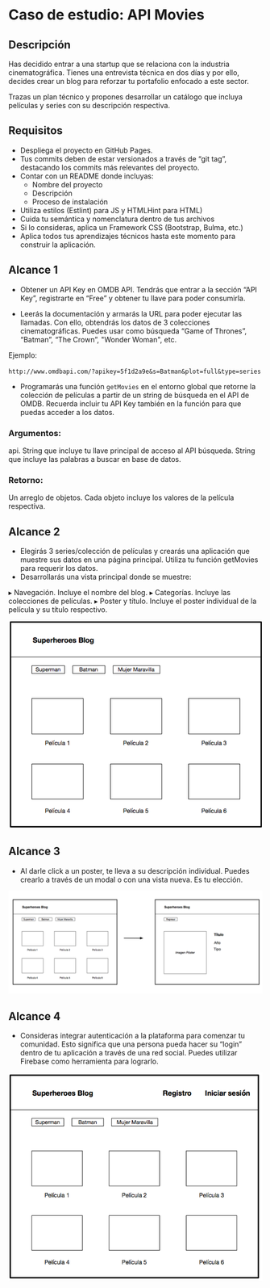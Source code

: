 # Caso de estudio: API Movies

## Descripción

Has decidido entrar a una startup que se relaciona con la industria cinematográfica. Tienes una entrevista técnica en dos días y por ello, decides 
crear un blog para reforzar tu portafolio enfocado a este sector.

Trazas un plan técnico y propones desarrollar un catálogo que incluya películas y series con su descripción respectiva.

## Requisitos

- Despliega el proyecto en GitHub Pages.
- Tus commits deben de estar versionados a través de “git tag”, destacando los commits más relevantes del proyecto.
- Contar con un README donde incluyas:
  - Nombre del proyecto
  - Descripción
  - Proceso de instalación
- Utiliza estilos (Estlint) para JS y HTMLHint para HTML)
- Cuida tu semántica y nomenclatura dentro de tus archivos
- Si lo consideras, aplica un Framework CSS (Bootstrap, Bulma, etc.)
- Aplica todos tus aprendizajes técnicos hasta este momento para construir la aplicación.

## Alcance 1

- Obtener un API Key en OMDB API. Tendrás que entrar a la sección “API Key”, registrarte en
“Free” y obtener tu llave para poder consumirla.

- Leerás la documentación y armarás la URL para poder ejecutar las llamadas. Con ello, obtendrás los datos de 3 colecciones cinematográficas.
Puedes usar como búsqueda “Game of Thrones”, “Batman”, “The Crown”, "Wonder Woman", etc.

Ejemplo:

`http://www.omdbapi.com/?apikey=5f1d2a9e&s=Batman&plot=full&type=series`

- Programarás una función `getMovies` en el entorno global que retorne la colección de películas a partir de un string de búsqueda en el API de
OMDB. Recuerda incluir tu API Key también en la función para que puedas acceder a los datos.

### Argumentos:

api. String que incluye tu llave principal de acceso al API
búsqueda. String que incluye las palabras a buscar en base de datos.

### Retorno:
Un arreglo de objetos. Cada objeto incluye los valores de la película respectiva.

## Alcance 2

- Elegirás 3 series/colección de películas y crearás una aplicación que muestre sus datos en una página principal. Utiliza tu función getMovies para
requerir los datos.
- Desarrollarás una vista principal donde se muestre:

▸ Navegación. Incluye el nombre del blog.
▸ Categorías. Incluye las colecciones de películas.
▸ Poster y título. Incluye el poster individual de la película y su título respectivo.

![Alcance Dos](docs/src/alcance2.png)

## Alcance 3

- Al darle click a un poster, te lleva a su descripción individual. Puedes crearlo a través de un modal o con una vista
nueva. Es tu elección.

![Alcance Tres](docs/src/alcance3.png)

## Alcance 4

- Consideras integrar autenticación a la plataforma para comenzar tu comunidad. Esto significa que una persona pueda hacer su “login”
dentro de tu aplicación a través de una red social.  Puedes utilizar Firebase como herramienta para lograrlo.

![Alcance Cuatro](docs/src/alcance4.png)